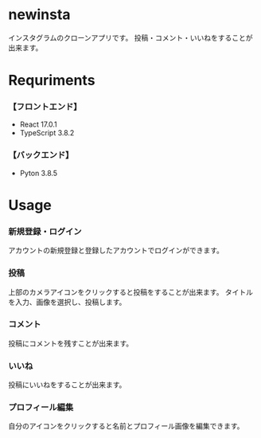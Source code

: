 # newinsta

インスタグラムのクローンアプリです。
投稿・コメント・いいねをすることが出来ます。

# Requriments

### 【フロントエンド】

- React 17.0.1
- TypeScript 3.8.2

### 【バックエンド】

- Pyton 3.8.5

# Usage

### 新規登録・ログイン

アカウントの新規登録と登録したアカウントでログインができます。

### 投稿

上部のカメラアイコンをクリックすると投稿をすることが出来ます。
タイトルを入力、画像を選択し、投稿します。

### コメント

投稿にコメントを残すことが出来ます。

### いいね

投稿にいいねをすることが出来ます。

### プロフィール編集

自分のアイコンをクリックすると名前とプロフィール画像を編集できます。
